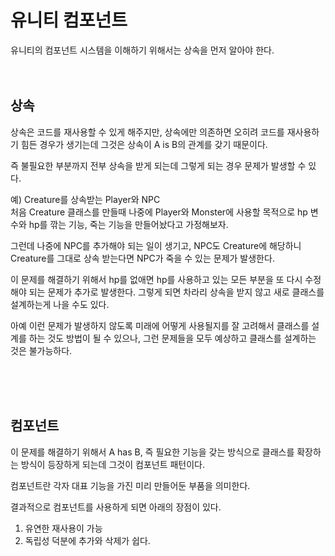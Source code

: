 # 유니티 컴포넌트
유니티의 컴포넌트 시스템을 이해하기 위해서는 상속을 먼저 알아야 한다.
</br>
</br>
</br>
## 상속
상속은 코드를 재사용할 수 있게 해주지만, 상속에만 의존하면 오히려 코드를 재사용하기 힘든 경우가 생기는데 그것은 상속이 A is B의 관계를 갖기 때문이다.

즉 불필요한 부분까지 전부 상속을 받게 되는데 그렇게 되는 경우 문제가 발생할 수 있다.

예) Creature를 상속받는 Player와 NPC </br>
처음 Creature 클래스를 만들때 나중에 Player와 Monster에 사용할 목적으로 hp 변수와 hp를 깎는 기능, 죽는 기능을 만들어놨다고 가정해보자.

그런데 나중에 NPC를 추가해야 되는 일이 생기고, NPC도 Creature에 해당하니 Creature를 그대로 상속 받는다면 NPC가 죽을 수 있는 문제가 발생한다. 

이 문제를 해결하기 위해서 hp를 없애면 hp를 사용하고 있는 모든 부분을 또 다시 수정해야 되는 문제가 추가로 발생한다. 그렇게 되면 차라리 상속을 받지 않고 새로 클래스를 설계하는게 나을 수도 있다.

아예 이런 문제가 발생하지 않도록 미래에 어떻게 사용될지를 잘 고려해서 클래스를 설계를 하는 것도 방법이 될 수 있으나, 그런 문제들을 모두 예상하고 클래스를 설계하는 것은 불가능하다.

</br>
</br>
</br>

## 컴포넌트

이 문제를 해결하기 위해서 A has B, 즉 필요한 기능을 갖는 방식으로 클래스를 확장하는 방식이 등장하게 되는데 그것이 컴포넌트 패턴이다.

컴포넌트란 각자 대표 기능을 가진 미리 만들어둔 부품을 의미한다.

결과적으로 컴포넌트를 사용하게 되면 아래의 장점이 있다. </br>
1. 유연한 재사용이 가능
2. 독립성 덕분에 추가와 삭제가 쉽다.






